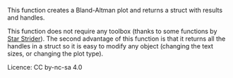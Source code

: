 This function creates a Bland-Altman plot and returns a struct with results and handles.

This function does not require any toolbox (thanks to some functions by [Star Strider](https://www.mathworks.com/matlabcentral/profile/authors/99682)). The second advantage of this function is that it returns all the handles in a struct so it is easy to modify any object (changing the text sizes, or changing the plot type).

Licence: CC by-nc-sa 4.0